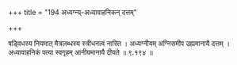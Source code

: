 +++
title = "194 अध्यग्न्य्-अध्यावाहनिकन् दत्तम्"

+++

षड्विधस्य नियमात् मैत्रलब्धस्य स्त्रीधनत्वं नास्ति । अध्यग्नीयम् अग्निसमीप उह्यमानायै दत्तम् । अध्यावाहनिकं पत्या स्वगृहम् आनीयमानायै दीयते ॥ ९.१९४ ॥
